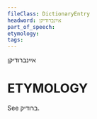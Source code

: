 ```yaml
---
fileClass: DictionaryEntry
headword: אײַנברודיקן
part_of_speech: 
etymology: 
tags: 
---
```

אײַנברודיקן

ETYMOLOGY
===========
See ברודיק.